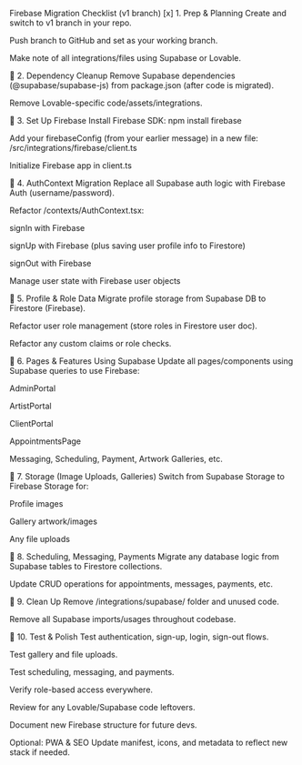 Firebase Migration Checklist (v1 branch)
[x] 1. Prep & Planning
 Create and switch to v1 branch in your repo.

 Push branch to GitHub and set as your working branch.

 Make note of all integrations/files using Supabase or Lovable.

🔹 2. Dependency Cleanup
 Remove Supabase dependencies (@supabase/supabase-js) from package.json (after code is migrated).

 Remove Lovable-specific code/assets/integrations.

🔹 3. Set Up Firebase
 Install Firebase SDK: npm install firebase

 Add your firebaseConfig (from your earlier message) in a new file: /src/integrations/firebase/client.ts

 Initialize Firebase app in client.ts

🔹 4. AuthContext Migration
 Replace all Supabase auth logic with Firebase Auth (username/password).

 Refactor /contexts/AuthContext.tsx:

 signIn with Firebase

 signUp with Firebase (plus saving user profile info to Firestore)

 signOut with Firebase

 Manage user state with Firebase user objects

🔹 5. Profile & Role Data
 Migrate profile storage from Supabase DB to Firestore (Firebase).

 Refactor user role management (store roles in Firestore user doc).

 Refactor any custom claims or role checks.

🔹 6. Pages & Features Using Supabase
 Update all pages/components using Supabase queries to use Firebase:

 AdminPortal

 ArtistPortal

 ClientPortal

 AppointmentsPage

 Messaging, Scheduling, Payment, Artwork Galleries, etc.

🔹 7. Storage (Image Uploads, Galleries)
 Switch from Supabase Storage to Firebase Storage for:

 Profile images

 Gallery artwork/images

 Any file uploads

🔹 8. Scheduling, Messaging, Payments
 Migrate any database logic from Supabase tables to Firestore collections.

 Update CRUD operations for appointments, messages, payments, etc.

🔹 9. Clean Up
 Remove /integrations/supabase/ folder and unused code.

 Remove all Supabase imports/usages throughout codebase.

🔹 10. Test & Polish
 Test authentication, sign-up, login, sign-out flows.

 Test gallery and file uploads.

 Test scheduling, messaging, and payments.

 Verify role-based access everywhere.

 Review for any Lovable/Supabase code leftovers.

 Document new Firebase structure for future devs.

Optional: PWA & SEO
 Update manifest, icons, and metadata to reflect new stack if needed.